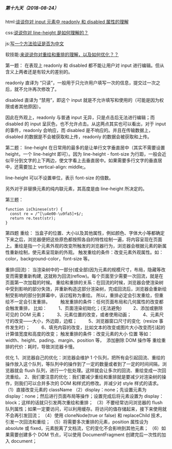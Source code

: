 ##### 第十九天（2018-08-24）

html:[谈谈你对 input 元素中 readonly 和 disabled 属性的理解](https://github.com/zivenday/learning/issues/71)

css:[说说你对 line-height 是如何理解的？](https://github.com/zivenday/learning/issues/72)

js:[写一个方法验证是否为中文 ](https://github.com/zivenday/learning/issues/73)

软技能:[来说说你对重绘和重排的理解，以及如何优化？？](https://github.com/zivenday/learning/issues/74)

第一题：
在表现上 readonly 和 disabled 都不能让用户对 input 进行编辑。但从含义上两者还是有较大的差别的。

readonly 直译为 “只读”，一般用于只允许用户填写一次的信息，提交过一次之后，就不允许再次修改了。

disabled 直译为 “禁用”，即这个 input 就是不允许填写和使用的（可能是因为权限或者其他原因）。

因此在外观上，readonly 与普通 input 无异，只是点击后无法进行编辑；而 disabled 的 input 呈灰色，也不允许点击。从这两点其实也可以看出，对于 input 的事件，readonly 会响应，而 disabled 是不响应的。并且在传输数据上，disabled 的数据是不会被获取和上传，readonly 的数据会被获取和上传。

第二题：
line-height 在日常用的最多的是让单行文字垂直居中（其实不需要设置 height，一个 line-height 即可）。因为 line-height - font-size 为行距，一般会近似平分到文字的上下两边，使文字看上去垂直居中。如果需要多行文字的垂直居中，还需要加上 vertical-align: middle;。

line-height 可以不设置单位，表示 font-size 的倍数。

另外对于非替换元素的纯内联元素，其高度是由 line-height 所决定的。

第三题：

```
function isChinese(str) {
  const re = /^[\u4e00-\u9fa5]+$/;
  return re.test(str);
}
```

第四题
重绘：
当盒子的位置、大小以及其他属性，例如颜色、字体大小等都确定下来之后，浏览器便把这些原色都按照各自的特性绘制一遍，将内容呈现在页面上。重绘是指一个元素外观的改变所触发的浏览器行为，浏览器会根据元素的新属性重新绘制，使元素呈现新的外观。
触发重绘的条件：改变元素外观属性。如：color，background-color，font-size 等。

重排(回流)：
当渲染树中的一部分(或全部)因为元素的规模尺寸，布局，隐藏等改变而需要重新构建, 这就称为回流(reflow)。每个页面至少需要一次回流，就是在页面第一次加载的时候。
重绘和重排的关系：在回流的时候，浏览器会使渲染树中受到影响的部分失效，并重新构造这部分渲染树，完成回流后，浏览器会重新绘制受影响的部分到屏幕中，该过程称为重绘。
所以，重排必定会引发重绘，但重绘不一定会引发重排。
　　触发重排的条件：任何页面布局和几何属性的改变都会触发重排，
比如：
　　 1、页面渲染初始化；(无法避免)
　　 2、添加或删除可见的 DOM 元素；
　　 3、元素位置的改变，或者使用动画；
　　 4、元素尺寸的改变——大小，外边距，边框；
　　 5、浏览器窗口尺寸的变化（resize 事件发生时）；
　　 6、填充内容的改变，比如文本的改变或图片大小改变而引起的计算值宽度和高度的改变；
触发重排的条件：改变元素的大小 位置 等如：width、height、pading、margin、position 等，　添加删除 DOM 操作等
重绘重排的代价：耗时，导致浏览器卡慢。

优化
1、浏览器自己的优化：浏览器会维护 1 个队列，把所有会引起回流、重绘的操作放入这个队列，等队列中的操作到了一定的数量或者到了一定的时间间隔，浏览器就会 flush 队列，进行一个批处理。这样就会让多次的回流、重绘变成一次回流重绘。
2、我们要注意的优化：我们要减少重绘和重排就是要减少对渲染树的操作，则我们可以合并多次的 DOM 和样式的修改。并减少对 style 样式的请求。
（1）直接改变元素的 className
（2）display：none；先设置元素为 display：none；然后进行页面布局等操作；设置完成后将元素设置为 display：block；这样的话就只引发两次重绘和重排；
（3）不要经常访问浏览器的 flush 队列属性；如果一定要访问，可以利用缓存。将访问的值存储起来，接下来使用就不会再引发回流；
（4）使用 cloneNode(true or false) 和 replaceChild 技术，引发一次回流和重绘；
（5）将需要多次重排的元素，position 属性设为 absolute 或 fixed，元素脱离了文档流，它的变化不会影响到其他元素；
（6）如果需要创建多个 DOM 节点，可以使用 DocumentFragment 创建完后一次性的加入 document；
